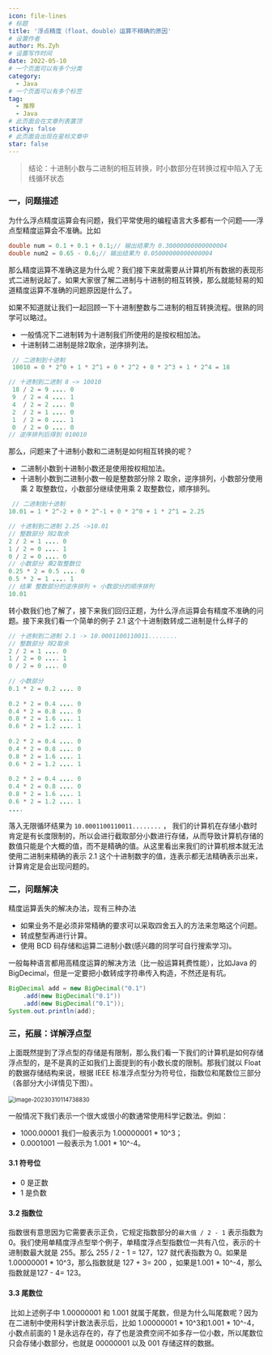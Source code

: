```yaml
---
icon: file-lines
# 标题
title: '浮点精度（float、double）运算不精确的原因'
# 设置作者
author: Ms.Zyh
# 设置写作时间
date: 2022-05-10
# 一个页面可以有多个分类
category:
  - Java
# 一个页面可以有多个标签
tag:
  - 推荐
  - Java
# 此页面会在文章列表置顶
sticky: false
# 此页面会出现在星标文章中
star: false
---
```


> 结论：十进制小数与二进制的相互转换，时小数部分在转换过程中陷入了无线循环状态

### 一，问题描述

为什么浮点精度运算会有问题，我们平常使用的编程语言大多都有一个问题——浮点型精度运算会不准确。比如

```java
double num = 0.1 + 0.1 + 0.1;// 输出结果为 0.30000000000000004
double num2 = 0.65 - 0.6;// 输出结果为 0.05000000000000004
```

那么精度运算不准确这是为什么呢？我们接下来就需要从计算机所有数据的表现形式二进制说起了。如果大家很了解二进制与十进制的相互转换，那么就能轻易的知道精度运算不准确的问题原因是什么了。

如果不知道就让我们一起回顾一下十进制整数与二进制的相互转换流程。很熟的同学可以略过。

- 一般情况下二进制转为十进制我们所使用的是按权相加法。
- 十进制转二进制是除2取余，逆序排列法。

```java
 // 二进制到十进制
 10010 = 0 * 2^0 + 1 * 2^1 + 0 * 2^2 + 0 * 2^3 + 1 * 2^4 = 18  
```

```java
// 十进制到二进制 8 —> 10010
 18 / 2 = 9 .... 0 
 9  / 2 = 4 .... 1 
 4  / 2 = 2 .... 0 
 2  / 2 = 1 .... 0 
 1  / 2 = 0 .... 1
 0  / 2 = 0 .... 0   
// 逆序排列后得到 010010
```

那么，问题来了十进制小数和二进制是如何相互转换的呢？

- 二进制小数到十进制小数还是使用按权相加法。
- 十进制小数到二进制小数一般是整数部分除 2 取余，逆序排列，小数部分使用乘 2 取整数位，小数部分继续使用乘 2 取整数位，顺序排列。

```java
 // 二进制到十进制
10.01 = 1 * 2^-2 + 0 * 2^-1 + 0 * 2^0 + 1 * 2^1 = 2.25
```

```java
// 十进制到二进制 2.25 ->10.01
// 整数部分 除2取余
2 / 2 = 1 .... 0
1 / 2 = 0 .... 1
0 / 2 = 0 .... 0
// 小数部分 乘2取整数位
0.25 * 2 = 0.5 .... 0 
0.5 * 2 = 1 .... 1 
// 结果 整数部分的逆序排列 + 小数部分的顺序排列
10.01
```

转小数我们也了解了，接下来我们回归正题，为什么浮点运算会有精度不准确的问题。接下来我们看一个简单的例子 2.1 这个十进制数转成二进制是什么样子的

```java
// 十进制到二进制 2.1 -> 10.0001100110011........
// 整数部分 除2取余
2 / 2 = 1 .... 0
1 / 2 = 0 .... 1
0 / 2 = 0 .... 0
    
// 小数部分
0.1 * 2 = 0.2 .... 0
    
0.2 * 2 = 0.4 .... 0
0.4 * 2 = 0.8 .... 0
0.8 * 2 = 1.6 .... 1
0.6 * 2 = 1.2 .... 1
    
0.2 * 2 = 0.4 .... 0
0.4 * 2 = 0.8 .... 0
0.8 * 2 = 1.6 .... 1
0.6 * 2 = 1.2 .... 1
    
0.2 * 2 = 0.4 .... 0
0.4 * 2 = 0.8 .... 0
0.8 * 2 = 1.6 .... 1
0.6 * 2 = 1.2 .... 1
....
```

落入无限循环结果为 `10.0001100110011........` ， 我们的计算机在存储小数时肯定是有长度限制的，所以会进行截取部分小数进行存储，从而导致计算机存储的数值只能是个大概的值，而不是精确的值。从这里看出来我们的计算机根本就无法使用二进制来精确的表示 2.1 这个十进制数字的值，连表示都无法精确表示出来，计算肯定是会出现问题的。

### 二，问题解决

精度运算丢失的解决办法，现有三种办法

- 如果业务不是必须非常精确的要求可以采取四舍五入的方法来忽略这个问题。
- 转成整型再进行计算。
- 使用 BCD 码存储和运算二进制小数(感兴趣的同学可自行搜索学习)。

一般每种语言都用高精度运算的解决方法（比一般运算耗费性能），比如Java 的 BigDecimal，但是一定要把小数转成字符串传入构造，不然还是有坑。

```java
BigDecimal add = new BigDecimal("0.1")
    .add(new BigDecimal("0.1"))
    .add(new BigDecimal("0.1"));
System.out.println(add);
```



### 三，拓展：详解浮点型

上面既然提到了浮点型的存储是有限制，那么我们看一下我们的计算机是如何存储浮点型的，是不是真的正如我们上面提到的有小数长度的限制。那我们就以 Float 的数据存储结构来说，根据 IEEE 标准浮点型分为符号位，指数位和尾数位三部分（各部分大小详情见下图）。

​    <img src="http://img.zouyh.top/article-img/20240917134942117.png" alt="image-20230310114738830" style="zoom:80%;" />

一般情况下我们表示一个很大或很小的数通常使用科学记数法。例如：

- 1000.00001 我们一般表示为 1.00000001 * 10^3；
- 0.0001001 一般表示为 1.001 * 10^-4。

#### 3.1 符号位

- 0 是正数
- 1 是负数

#### 3.2 指数位

​	指数很有意思因为它需要表示正负，它规定指数部分的`最大值 / 2 - 1` 表示指数为 0。我们使用单精度浮点型举个例子，单精度浮点型指数位一共有八位，表示的十进制数最大就是 255。那么 255 / 2 - 1 = 127，127 就代表指数为 0。如果是 1.00000001 * 10^3，那么指数就是 127 + 3= 200 ，如果是1.001 * 10^-4，那么指数就是127 - 4= 123。

#### 3.3 尾数位

​	比如上述例子中 1.00000001 和 1.001 就属于尾数，但是为什么叫尾数呢？因为在二进制中使用科学计数法表示后，比如  1.00000001 * 10^3和1.001 * 10^-4，小数点前面的 1 是永远存在的，存了也是浪费空间不如多存一位小数，所以尾数位只会存储小数部分，也就是 00000001 以及 001 存储这样的数据。
